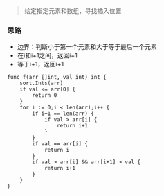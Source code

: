 > 给定指定元素和数组，寻找插入位置



### 思路

- 边界：判断小于第一个元素和大于等于最后一个元素
- 在i和i+1之间，返回i+1
- 等于i+1，返回i+1


```golang
func f(arr []int, val int) int {
    sort.Ints(arr)
    if val <= arr[0] {
        return 0
    }
    for i := 0;i < len(arr);i++ {
        if i+1 == len(arr) {
            if val > arr[i] {
                return i+1
            }
        }
        if val == arr[i] {
            return i
        }
        if val > arr[i] && arr[i+1] > val {
            return i+1
        }
    }
}
```